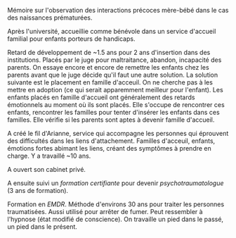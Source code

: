 Mémoire sur l'observation des interactions précoces mère-bébé dans le cas des naissances prématurées.

Après l'université, accueillie comme bénévole dans un service d'accueil familial pour enfants porteurs de handicaps.


Retard de développement de ~1.5 ans pour 2 ans d'insertion dans des institutions. Placés par le juge pour maltraitance, abandon, incapacité des parents. On essaye encore et encore de remettre les enfants chez les parents avant que le juge décide qu'il faut une autre solution. La solution suivante est le placement en famille d'acceuil. On ne cherche pas à les mettre en adoption (ce qui serait apparemment meilleur pour l'enfant). Les enfants placés en famille d'accueil ont généralement des retards émotionnels au moment où ils sont placés. 
Elle s'occupe de rencontrer ces enfants, rencontrer les familles pour tenter d'insérer les enfants dans ces familles. Elle vérifie si les parents sont aptes à devenir famille d'accueil. 

A créé le fil d'Arianne, service qui accompagne les personnes qui éprouvent des difficultés dans les liens d'attachement. Familles d'acceuil, enfants, émotions fortes abimant les liens, créant des symptômes à prendre en charge. Y a travaillé ~10 ans.

A ouvert son cabinet privé.

A ensuite suivi un *formation certifiante* pour devenir *psychotraumatologue* (3 ans de formation).

Formation en *EMDR*. Méthode d'environs 30 ans pour traiter les personnes traumatisées. Aussi utilisé pour arrêter de fumer. Peut ressembler à l'hypnose (état modifié de conscience). On travaille un pied dans le passé, un pied dans le présent.